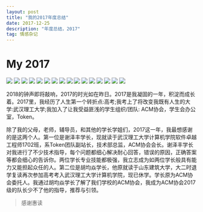 ```yaml
---
layout: post
title: "我的2017年度总结"
date: 2017-12-25 
description: "年度总结，2017"
tag: 情感杂记
---
```


# My 2017

![](../../../images/posts/MY2017/01)
![](../../../images/posts/MY2017/02)
![](../../../images/posts/MY2017/03)
![](../../../images/posts/MY2017/04)
![](../../../images/posts/MY2017/05)
![](../../../images/posts/MY2017/06)
![](../../../images/posts/MY2017/07)
![](../../../images/posts/MY2017/08)
![](../../../images/posts/MY2017/09)
![](../../../images/posts/MY2017/10)
![](../../../images/posts/MY2017/11)
![](../../../images/posts/MY2017/12)
![](../../../images/posts/MY2017/13)
![](../../../images/posts/MY2017/14)
![](../../../images/posts/MY2017/15)
![](../../../images/posts/MY2017/16)

2018的钟声即将敲响，2017的时光如在昨日。2017是我凝固的一年，积淀而成长着。2017里，我经历了人生第一个转折点:高考;我考上了将改变我既有人生的大学:武汉理工大学;我加入了让我受益匪浅的学生组织/团队: ACM协会，学生会办公室，Token。

除了我的父母，老师，辅导员，和其他的学长学姐们，2017这一年，我最想感谢的是这两个人。第一位是谢泽丰学长，现就读于武汉理工大学计算机学院软件卓越工程师1702班，系Token团队副站长，技术部总监，ACM协会会长。谢泽丰学长对我进行了不少技术指导，每个问题都细心解决耐心回答，错误的原因，正确答案等都会细心的告诉你。两位学长专业技能都极强，我立志成为如两位学长般具有能力又能担起众任的人。第二位是胡均焱学长，他原就读于山东建筑大学，大二时退学复读再次参加高考考入武汉理工大学计算机学院，现已休学。学长原为ACM协会委托人。我通过胡均焱学长了解了我们学校的ACM协会，我成为ACM协会2017级的队长少不了他的指导，推荐与引领。

> 感谢惠读
